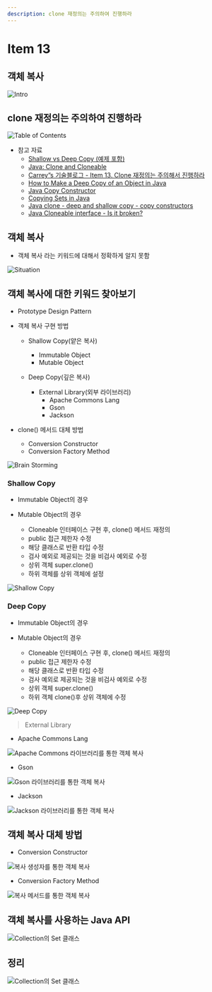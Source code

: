 ```yaml
---
description: clone 재정의는 주의하여 진행하라
---
```


# Item 13

## 객체 복사

![Intro](item13/item13.001.png)

## clone 재정의는 주의하여 진행하라

![Table of Contents](item13/item13.002.png)

- 참고 자료
	- [Shallow vs Deep Copy (예제 포함)](https://programming.guide/shallow-vs-deep-copy.html)
	- [Java: Clone and Cloneable](https://programming.guide/java/clone-and-cloneable.html)
	- [Carrey”s 기술블로그 - Item 13. Clone 재정의는 주의해서 진행하라](https://jaehun2841.github.io/2019/01/13/effective-java-item13/)
	- [How to Make a Deep Copy of an Object in Java](https://www.baeldung.com/java-deep-copy)
	- [Java Copy Constructor](https://www.baeldung.com/java-copy-constructor)
	- [Copying Sets in Java](https://www.baeldung.com/java-copy-sets)
	- [Java clone - deep and shallow copy  - copy constructors](https://howtodoinjava.com/java/cloning/a-guide-to-object-cloning-in-java/)
	- [Java Cloneable interface - Is it broken?](https://howtodoinjava.com/java/cloning/cloneable-interface-is-broken-in-java/)

## 객체 복사

- 객체 복사 라는 키워드에 대해서 정확하게 알지 못함

![Situation ](item13/item13.003.png)

## 객체 복사에 대한 키워드 찾아보기

- Prototype Design Pattern

- 객체 복사 구현 방법
	- Shallow Copy(얕은 복사)
	    - Immutable Object
		- Mutable Object
		
	- Deep Copy(깊은 복사)
		- External Library(외부 라이브러리)
			- Apache Commons Lang
			- Gson
			- Jackson
	

- clone() 메서드 대체 방법
	- Conversion Constructor
	- Conversion Factory Method

![Brain Storming](item13/item13.004.png)

### Shallow Copy

- Immutable Object의 경우
	
- Mutable Object의 경우
	- Cloneable 인터페이스 구현 후, clone() 메서드 재정의
	- public 접근 제한자 수정
	- 해당 클래스로 반환 타입 수정
	- 검사 예외로 제공되는 것을 비검사 예외로 수정
	- 상위 객체 super.clone()
	- 하위 객체를 상위 객체에 설정
	
![Shallow Copy](item13/item13.005.png)

### Deep Copy

- Immutable Object의 경우

- Mutable Object의 경우
	- Cloneable 인터페이스 구현 후, clone() 메서드 재정의
	- public 접근 제한자 수정
	- 해당 클래스로 반환 타입 수정
	- 검사 예외로 제공되는 것을 비검사 예외로 수정
	- 상위 객체 super.clone()
	- 하위 객체 clone()후 상위 객체에 수정
	
![Deep Copy](item13/item13.006.png)
  
> External Library

- Apache Commons Lang
	
![Apache Commons 라이브러리를 통한 객체 복사](item13/item13.007.png)

- Gson

![Gson 라이브러리를 통한 객체 복사](item13/item13.008.png)

- Jackson
	
![Jackson 라이브러리를 통한 객체 복사](item13/item13.009.png)


## 객체 복사 대체 방법

- Conversion Constructor

![복사 생성자를 통한 객체 복사](item13/item13.010.png)

- Conversion Factory Method

![복사 메서드를 통한 객체 복사](item13/item13.011.png)

## 객체 복사를 사용하는 Java API

![Collection의 Set 클래스](item13/item13.012.png)

## 정리

![Collection의 Set 클래스](item13/item13.013.png)
